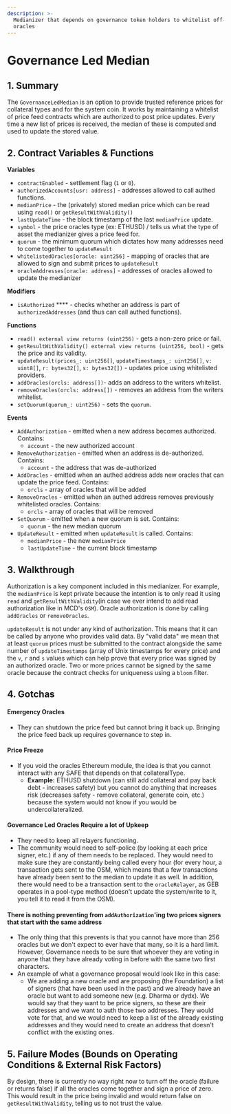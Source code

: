 ```yaml
---
description: >-
  Medianizer that depends on governance token holders to whitelist off-chain
  oracles
---
```


# Governance Led Median

## 1. Summary <a href="#1-introduction" id="1-introduction"></a>

The `GovernanceLedMedian` is an option to provide trusted reference prices for collateral types and for the system coin. It works by maintaining a whitelist of price feed contracts which are authorized to post price updates. Every time a new list of prices is received, the median of these is computed and used to update the stored value.

## 2. Contract Variables & Functions <a href="#2-contract-details" id="2-contract-details"></a>

**Variables**

* `contractEnabled` - settlement flag (`1` or `0`).
* `authorizedAccounts[usr: address]` - addresses allowed to call authed functions.
* `medianPrice` - the (privately) stored median price which can be read using `read()` or `getResultWithValidity()`
* `lastUpdateTime` - the block timestamp of the last `medianPrice` update.
* `symbol` - the price oracles type (ex: ETHUSD) / tells us what the type of asset the medianizer gives a price feed for.
* `quorum` - the minimum quorum which dictates how many addresses need to come together to `updateResult`
* `whitelistedOracles[oracle: uint256]` - mapping of oracles that are allowed to sign and submit prices to `updateResult`
* `oracleAddresses[oracle: address]` - addresses of oracles allowed to update the medianizer

**Modifiers**

* `isAuthorized` **** - checks whether an address is part of `authorizedAddresses` (and thus can call authed functions).

**Functions**

* `read() external view returns (uint256)` - gets a non-zero price or fail.
* `getResultWithValidity() external view returns (uint256, bool)` - gets the price and its validity.
* `updateResult(prices_: uint256[]`, `updateTimestamps_: uint256[]`, `v: uint8[]`, `r: bytes32[]`, `s: bytes32[])` - updates price using whitelisted providers.
* `addOracles(orcls: address[])`- adds an address to the writers whitelist.
* `removeOracles(orcls: address[])` - removes an address from the writers whitelist.
* `setQuorum(quorum_: uint256)` - sets the `quorum`.

**Events**

* `AddAuthorization` - emitted when a new address becomes authorized. Contains:
  * `account` - the new authorized account
* `RemoveAuthorization` - emitted when an address is de-authorized. Contains:
  * `account` - the address that was de-authorized
* `AddOracles` - emitted when an authed address adds new oracles that can update the price feed. Contains:
  * `orcls` - array of oracles that will be added
* `RemoveOracles` - emitted when an authed address removes previously whitelisted oracles. Contains:
  * `orcls` - array of oracles that will be removed
* `SetQuorum` - emitted when a new quorum is set. Contains:
  * `quorum` - the new median quorum
* `UpdateResult` - emitted when `updateResult` is called. Contains:
  * `medianPrice` - the new `medianPrice`
  * `lastUpdateTime` - the current block timestamp

## 3. Walkthrough

Authorization is a key component included in this medianizer. For example, the `medianPrice` is kept private because the intention is to only read it using `read` and `getResultWithValidity`(in case we ever intend to add read authorization like in MCD's `OSM`). Oracle authorization is done by calling `addOracles` or `removeOracles`.

`updateResult` is not under any kind of authorization. This means that it can be called by anyone who provides valid data. By "valid data" we mean that at least `quorum` prices must be submitted to the contract alongside the same number of `updateTimestamps` (array of Unix timestamps for every price) and the `v`, `r` and `s` values which can help prove that every price was signed by an authorized oracle. Two or more prices cannot be signed by the same oracle because the contract checks for uniqueness using a `bloom` filter.&#x20;

## 4. Gotchas

#### **Emergency Oracles**

* They can shutdown the price feed but cannot bring it back up. Bringing the price feed back up requires governance to step in.

#### **Price Freeze**

* If you void the oracles Ethereum module, the idea is that you cannot interact with any SAFE that depends on that collateralType.
  * **Example:** ETHUSD shutdown (can still add collateral and pay back debt - increases safety) but you cannot do anything that increases risk (decreases safety - remove collateral, generate coin, etc.) because the system would not know if you would be undercollateralized.

#### **Governance Led Oracles Require a lot of Upkeep**

* They need to keep all relayers functioning.
* The community would need to self-police (by looking at each price signer, etc.) if any of them needs to be replaced. They would need to make sure they are constantly being called every hour (for every hour, a transaction gets sent to the OSM, which means that a few transactions have already been sent to the median to update it as well. In addition, there would need to be a transaction sent to the `oracleRelayer`, as GEB operates in a pool-type method (doesn't update the system/write to it, you tell it to read it from the OSM).

#### **There is nothing preventing from `addAuthorization`'ing two prices signers that start with the same address**

* The only thing that this prevents is that you cannot have more than 256 oracles but we don't expect to ever have that many, so it is a hard limit. However, Governance needs to be sure that whoever they are voting in anyone that they have already voting in before with the same two first characters.
* An example of what a governance proposal would look like in this case:
  * We are adding a new oracle and are proposing (the Foundation) a list of signers (that have been used in the past) and we already have an oracle but want to add someone new (e.g. Dharma or dydx). We would say that they want to be price signers, so these are their addresses and we want to auth those two addresses. They would vote for that, and we would need to keep a list of the already existing addresses and they would need to create an address that doesn't conflict with the existing ones.

## 5. Failure Modes (Bounds on Operating Conditions & External Risk Factors)

By design, there is currently no way right now to turn off the oracle (failure or returns false) if all the oracles come together and sign a price of zero. This would result in the price being invalid and would return false on `getResultWithValidity`, telling us to not trust the value.